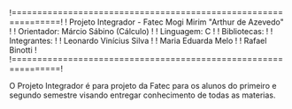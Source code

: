 !===============================================================!
! Projeto Integrador - Fatec Mogi Mirim "Arthur de Azevedo"     !
! Orientador: Márcio Sábino (Cálculo)                           !
! Linguagem: C                                                  !
! Bibliotecas:                                                  !
! Integrantes:                                                  !
!   Leonardo Vinícius Silva                                     !
!   Maria Eduarda Melo                                          !
!   Rafael Binotti                                              !
!===============================================================!

O Projeto Integrador é para projeto da Fatec para os alunos do primeiro
e segundo semestre visando entregar conhecimento de todas as materias.

